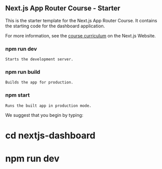 ## Next.js App Router Course - Starter

This is the starter template for the Next.js App Router Course. It contains the starting code for the dashboard application.

For more information, see the [course curriculum](https://nextjs.org/learn) on the Next.js Website.

### npm run dev
    Starts the development server.

### npm run build
    Builds the app for production.

### npm start
    Runs the built app in production mode.

We suggest that you begin by typing:

# cd nextjs-dashboard
# npm run dev